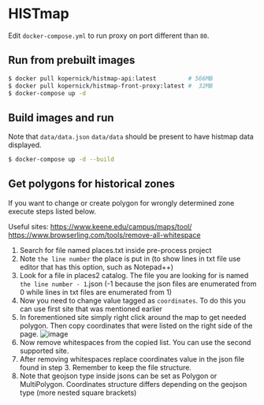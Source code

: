# HISTmap

Edit `docker-compose.yml` to run proxy on port different than `80`.

## Run from prebuilt images

```sh
$ docker pull kopernick/histmap-api:latest         # 566MB
$ docker pull kopernick/histmap-front-proxy:latest #  32MB
$ docker-compose up -d
```
## Build images and run

Note that `data/data.json` `data/data` should be present to have histmap data displayed.

```sh
$ docker-compose up -d --build
```
## Get polygons for historical zones
  
  If you want to change or create polygon for wrongly determined zone execute steps listed below.
  
  Useful sites: 
    https://www.keene.edu/campus/maps/tool/
    https://www.browserling.com/tools/remove-all-whitespace
  
  1. Search for file named places.txt inside pre-process project
  2. Note `the line number` the place is put in (to show lines in txt file use editor that has this option, such as Notepad++)
  3. Look for a file in places2 catalog. The file you are looking for is named `the line number - 1`.json (-1 because the json files are enumerated from 0 while lines in txt files are enumerated from 1)
  4. Now you need to change value tagged as `coordinates`. To do this you can use first site that was mentioned earlier
  5. In forementioned site simply right click around the map to get needed polygon. Then copy coordinates that were listed on the right side of the page.
  ![image](https://user-images.githubusercontent.com/32779785/151788163-1b7d85b1-d47f-4206-b7a4-e8a1427bfa7d.png)
  6. Now remove whitespaces from the copied list. You can use the second supported site. 
  7. After removing whitespaces replace coordinates value in the json file found in step 3. Remember to keep the file structure.
  8. Note that geojson type inside jsons can be set as Polygon or MultiPolygon. Coordinates structure differs depending on the geojson type (more nested square brackets) 
